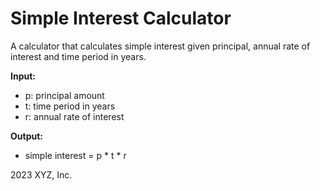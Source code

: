 # Simple Interest Calculator

A calculator that calculates simple interest given principal, annual rate of interest and time period in years.

**Input:**
- p: principal amount
- t: time period in years
- r: annual rate of interest

**Output:**
- simple interest = p * t * r


2023 XYZ, Inc.